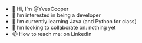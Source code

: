 - 👋 Hi, I’m @YvesCooper
- 👀 I’m interested in being a developer
- 🌱 I’m currently learning Java (and Python for class)
- 💞️ I’m looking to collaborate on: nothing yet
- 📫 How to reach me: on LinkedIn

<!---
YvesCooper/YvesCooper is a ✨ special ✨ repository because its `README.md` (this file) appears on your GitHub profile.
You can click the Preview link to take a look at your changes.
--->
